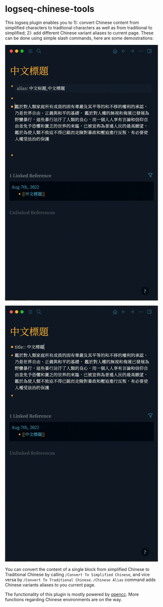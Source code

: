 # logseq-chinese-tools

This logseq plugin enables you to 1): convert Chinese content from simplified characters to tradtional characters as well as from traditional to simplified; 2): add different Chinese variant aliases to current page.
These can be done using simple slash commands, here are some demostrations:

![Converting Characters](converts.gif)

![Adding Aliases](aliases.gif)

You can convert the content of a single block from simplified Chinese to Traditional Chinese by calling `/Convert To Simplified Chinese`, and vice versa by `/Convert To Traditional Chinese`. 
`/Chinese Alias` command adds Chinese variants aliases to you current page. 

The functionality of this plugin is mostly powered by [opencc](https://github.com/nk2028/opencc-js). More functions regarding Chinese environments are on the way. 

